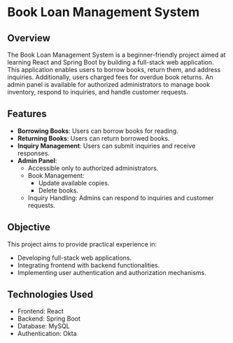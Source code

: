 <!-- # React and Spring Boot Application -->

<!-- ## Description -->
<!-- This is a beginner application where I tryied to learn how to build an application using React and Spring Boot.
This is a one page application where the customer can loan books to read, return them or have to pay fee if he passed the time to return the book.
There is an Admin page that only admin can access to can change the book number, delete or response to customers questions.  -->

<!-- ########################################################################################################################################################################## -->

<!-- This application is designed as a beginner's project to learn the fundamentals of building a web application using React and Spring Boot. The application consists of a single-page interface where customers can borrow books for reading, return them, or address any inquiries they may have. Additionally, users are notified and charged a fee if they fail to return a book within the specified time frame.

The application also features an admin panel accessible only to authorized administrators. Within the admin panel, administrators have the ability to manage the inventory of books, including updating the number of available copies, deleting books from the system, and responding to customer inquiries and requests.

Overall, this project serves as an educational exercise for individuals looking to gain practical experience in developing full-stack web applications, integrating frontend components with backend functionalities, and implementing user authentication and authorization mechanisms. -->

<!-- ###################################################################################################################################################################### -->

# Book Loan Management System

## Overview

The Book Loan Management System is a beginner-friendly project aimed at learning React and Spring Boot by building a full-stack web application. This application enables users to borrow books, return them, and address inquiries. Additionally, users charged fees for overdue book returns. An admin panel is available for authorized administrators to manage book inventory, respond to inquiries, and handle customer requests.

## Features

- **Borrowing Books**: Users can borrow books for reading.
- **Returning Books**: Users can return borrowed books.
- **Inquiry Management**: Users can submit inquiries and receive responses.
- **Admin Panel**:
  - Accessible only to authorized administrators.
  - Book Management:
    - Update available copies.
    - Delete books.
  - Inquiry Handling: Admins can respond to inquiries and customer requests.

## Objective

This project aims to provide practical experience in:

- Developing full-stack web applications.
- Integrating frontend with backend functionalities.
- Implementing user authentication and authorization mechanisms.

## Technologies Used

- Frontend: React
- Backend: Spring Boot
- Database: MySQL
- Authentication: Okta

<!-- ## Getting Started

To run the application locally, follow these steps:

1. Clone the repository.
2. [Additional Setup Instructions, e.g., setting up the database, configuring environment variables, etc.]
3. Navigate to the project directory and run `npm start` to start the frontend.
4. Run the Spring Boot application using your preferred IDE or command line tool.
5. Access the application in your web browser at `http://localhost:3000`. -->

<!-- ## Contributing

Contributions are welcome! If you'd like to contribute to the project, please follow these guidelines:
- Fork the repository.
- Create a new branch for your feature/bugfix.
- Commit your changes and push your branch to your fork.
- Submit a pull request. -->

<!-- ## License

This project is licensed under the [License Name] - see the [LICENSE](LICENSE) file for details. -->

<!-- ## Acknowledgements

- [Any Acknowledgements, Credits, or References] -->


